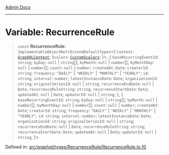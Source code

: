 [Admin Docs](/)

***

# Variable: RecurrenceRule

> `const` **RecurrenceRule**: `ImplementableObjectRef`\<`ExtendDefaultTypes`\<\{ `Context`: [`GraphQLContext`](../../../../context/type-aliases/GraphQLContext.md); `Scalars`: [`CustomScalars`](../../../../scalars/type-aliases/CustomScalars.md); \}\>, \{ `baseRecurringEventId`: `string`; `byDay`: `null` \| `string`[]; `byMonth`: `null` \| `number`[]; `byMonthDay`: `null` \| `number`[]; `count`: `null` \| `number`; `createdAt`: `Date`; `creatorId`: `string`; `frequency`: `"DAILY"` \| `"WEEKLY"` \| `"MONTHLY"` \| `"YEARLY"`; `id`: `string`; `interval`: `number`; `latestInstanceDate`: `Date`; `organizationId`: `string`; `originalSeriesId`: `null` \| `string`; `recurrenceEndDate`: `null` \| `Date`; `recurrenceRuleString`: `string`; `recurrenceStartDate`: `Date`; `updatedAt`: `null` \| `Date`; `updaterId`: `null` \| `string`; \}, \{ `baseRecurringEventId`: `string`; `byDay`: `null` \| `string`[]; `byMonth`: `null` \| `number`[]; `byMonthDay`: `null` \| `number`[]; `count`: `null` \| `number`; `createdAt`: `Date`; `creatorId`: `string`; `frequency`: `"DAILY"` \| `"WEEKLY"` \| `"MONTHLY"` \| `"YEARLY"`; `id`: `string`; `interval`: `number`; `latestInstanceDate`: `Date`; `organizationId`: `string`; `originalSeriesId`: `null` \| `string`; `recurrenceEndDate`: `null` \| `Date`; `recurrenceRuleString`: `string`; `recurrenceStartDate`: `Date`; `updatedAt`: `null` \| `Date`; `updaterId`: `null` \| `string`; \}\>

Defined in: [src/graphql/types/RecurrenceRule/RecurrenceRule.ts:10](https://github.com/Sourya07/talawa-api/blob/3df16fa5fb47e8947dc575f048aef648ae9ebcf8/src/graphql/types/RecurrenceRule/RecurrenceRule.ts#L10)
